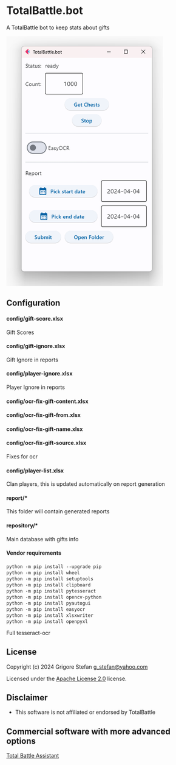 # TotalBattle.bot

A TotalBattle bot to keep stats about gifts

![Screenshot](docs/screenshot.png?raw=true "Screenshot")

## Configuration

#### config/gift-score.xlsx

Gift Scores

#### config/gift-ignore.xlsx

Gift Ignore in reports

#### config/player-ignore.xlsx

Player Ignore in reports

#### config/ocr-fix-gift-content.xlsx
#### config/ocr-fix-gift-from.xlsx
#### config/ocr-fix-gift-name.xlsx
#### config/ocr-fix-gift-source.xlsx

Fixes for ocr 

#### config/player-list.xlsx

Clan players, this is updated automatically on report generation

#### report/*

This folder will contain generated reports

#### repository/*

Main database with gifts info

#### Vendor requirements

``` shell
python -m pip install --upgrade pip
python -m pip install wheel
python -m pip install setuptools
python -m pip install clipboard
python -m pip install pytesseract
python -m pip install opencv-python
python -m pip install pyautogui
python -m pip install easyocr
python -m pip install xlsxwriter
python -m pip install openpyxl
```

Full tesseract-ocr

## License

Copyright (c) 2024 Grigore Stefan <g_stefan@yahoo.com>

Licensed under the [Apache License 2.0](LICENSE) license.

## Disclaimer
* This software is not affiliated or endorsed by TotalBattle

## Commercial software with more advanced options
[Total Battle Assistant](https://total-battle-assistant.com/)
